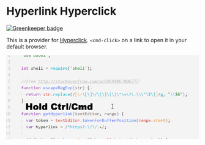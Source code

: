 # Hyperlink Hyperclick

[![Greenkeeper badge](https://badges.greenkeeper.io/UziTech/hyperlink-hyperclick.svg)](https://greenkeeper.io/)

This is a provider for [Hyperclick][1].
`<cmd-click>` on a link to open it in your default browser.

![screenshot](https://raw.githubusercontent.com/UziTech/hyperlink-hyperclick/master/screenshots/screenshot1.gif)

[1]: https://atom.io/packages/hyperclick
